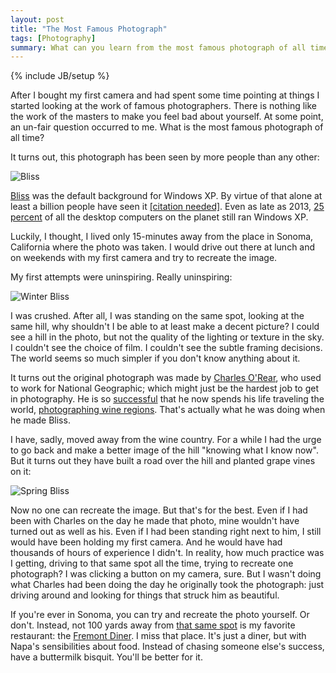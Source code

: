 ```yaml
---
layout: post
title: "The Most Famous Photograph"
tags: [Photography]
summary: What can you learn from the most famous photograph of all time?
---
```

{% include JB/setup %}

After I bought my first camera and had spent some time pointing at things I started looking at the work of famous photographers. There is nothing like the work of the masters to make you feel bad about yourself. At some point, an un-fair question occurred to me. What is the most famous photograph of all time?

It turns out, this photograph has been seen by more people than any other:

![Bliss](https://upload.wikimedia.org/wikipedia/en/7/7d/Bliss.png)

[Bliss](https://en.wikipedia.org/wiki/Bliss_%28image%29) was the default background for Windows XP. By virtue of that alone at least a billion people have seen it [[citation needed]](https://xkcd.com/285/). Even as late as 2013, [25 percent](http://www.zdnet.com/article/how-long-before-microsoft-windows-xp-disappears/) of all the desktop computers on the planet still ran Windows XP.

Luckily, I thought, I lived only 15-minutes away from the place in Sonoma, California where the photo was taken. I would drive out there at lunch and on weekends with my first camera and try to recreate the image.

My first attempts were uninspiring. Really uninspiring:

<img src="https://c2.staticflickr.com/6/5546/12732868423_07086b58e3_n.jpg"
srcset="https://c2.staticflickr.com/6/5546/12732868423_07086b58e3_m.jpg 240w,
https://c2.staticflickr.com/6/5546/12732868423_07086b58e3_n.jpg 320w,
https://c2.staticflickr.com/6/5546/12732868423_07086b58e3.jpg 500w,
https://c2.staticflickr.com/6/5546/12732868423_07086b58e3_z.jpg 640w" 
sizes="(max-width: 38em) 100vw, 50vw"
alt="Winter Bliss">

I was crushed. After all, I was standing on the same spot, looking at the same hill, why shouldn't I be able to at least make a decent picture? I could see a hill in the photo, but not the quality of the lighting or texture in the sky. I couldn't see the choice of film. I couldn't see the subtle framing decisions. The world seems so much simpler if you don't know anything about it.

It turns out the original photograph was made by [Charles O'Rear](https://en.wikipedia.org/wiki/Charles_O%27Rear), who used to work for National Geographic; which might just be the hardest job to get in photography. He is so [successful](http://www.cnet.com/au/news/its-bliss-behind-the-iconic-windows-xp-photo/) that he now spends his life traveling the world, [photographing wine regions](http://framework.latimes.com/2014/05/30/charles-orears-road-to-bliss/#/0). That's actually what he was doing when he made Bliss.

I have, sadly, moved away from the wine country. For a while I had the urge to go back and make a better image of the hill "knowing what I know now". But it turns out they have built a road over the hill and planted grape vines on it:

<img src="https://c2.staticflickr.com/4/3785/13679181035_08dcf77519_n.jpg"
srcset="https://c2.staticflickr.com/4/3785/13679181035_08dcf77519_m.jpg 240w,
https://c2.staticflickr.com/4/3785/13679181035_08dcf77519_n.jpg 320w,
https://c2.staticflickr.com/4/3785/13679181035_08dcf77519.jpg 500w,
https://c2.staticflickr.com/4/3785/13679181035_08dcf77519_z.jpg 640w"
sizes="(max-width: 38em) 100vw, 50vw"
alt="Spring Bliss">

Now no one can recreate the image. But that's for the best. Even if I had been with Charles on the day he made that photo, mine wouldn't have turned out as well as his. Even if I had been standing right next to him, I still would have been holding my first camera. And he would have had thousands of hours of experience I didn't. In reality, how much practice was I getting, driving to that same spot all the time, trying to recreate one photograph? I was clicking a button on my camera, sure. But I wasn't doing what Charles had been doing the day he originally took the photograph: just driving around and looking for things that struck him as beautiful.

If you're ever in Sonoma, you can try and recreate the photo yourself. Or don't. Instead, not 100 yards away from [that same spot](https://tools.wmflabs.org/geohack/geohack.php?pagename=Bliss_%28image%29&params=38_15_00.5_N_122_24_38.9_W_region:NL_type:landmark) is my favorite restaurant: the [Fremont Diner](http://www.yelp.com/biz/the-fremont-diner-sonoma). I miss that place. It's just a diner, but with Napa's sensibilities about food. Instead of chasing someone else's success, have a buttermilk bisquit. You'll be better for it.
